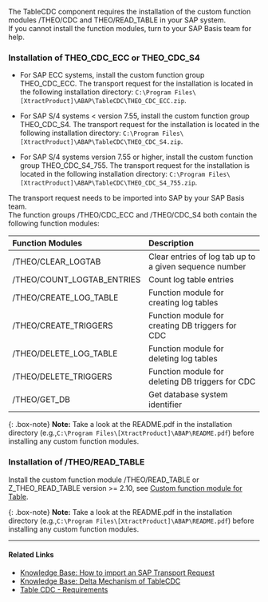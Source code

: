 The TableCDC component requires the installation of the custom function modules /THEO/CDC and THEO/READ_TABLE in your SAP system.<br>
If you cannot install the function modules, turn to your SAP Basis team for help.


### Installation of THEO_CDC_ECC or THEO_CDC_S4

- For SAP ECC systems, install the custom function group THEO_CDC_ECC.
The transport request for the installation is located in the following installation directory: `C:\Program Files\[XtractProduct]\ABAP\TableCDC\THEO_CDC_ECC.zip`.

- For SAP S/4 systems < version 7.55, install the custom function group THEO_CDC_S4.
The transport request for the installation is located in the following installation directory: `C:\Program Files\[XtractProduct]\ABAP\TableCDC\THEO_CDC_S4.zip`.

- For SAP S/4 systems version 7.55 or higher, install the custom function group THEO_CDC_S4_755.
The transport request for the installation is located in the following installation directory: `C:\Program Files\[XtractProduct]\ABAP\TableCDC\THEO_CDC_S4_755.zip`.


The transport request needs to be imported into SAP by your SAP Basis team.<br>
The function groups /THEO/CDC_ECC and /THEO/CDC_S4 both contain the following function modules:

| Function Modules | Description |
| :------ |:--- |
| /THEO/CLEAR_LOGTAB | Clear entries of log tab up to a given sequence number | 
| /THEO/COUNT_LOGTAB_ENTRIES | Count log table entries |
| /THEO/CREATE_LOG_TABLE | Function module for creating log tables |
| /THEO/CREATE_TRIGGERS | Function module for creating DB triggers for CDC |
| /THEO/DELETE_LOG_TABLE | Function module for deleting log tables |
| /THEO/DELETE_TRIGGERS | Function module for deleting DB triggers for CDC |
| /THEO/GET_DB | Get database system identifier|

{: .box-note}
**Note:** Take a look at the README.pdf in the installation directory (e.g.,`C:\Program Files\[XtractProduct]\ABAP\README.pdf`) before installing any custom function modules.

### Installation of /THEO/READ_TABLE

Install the custom function module /THEO/READ_TABLE or Z_THEO_READ_TABLE version >= 2.10, see [Custom function module for Table](./custom-function-module-for-table-extraction#installation-of-theoread_table).

{: .box-note}
**Note:** Take a look at the README.pdf in the installation directory (e.g.,`C:\Program Files\[XtractProduct]\ABAP\README.pdf`) before installing any custom function modules.

*****
#### Related Links
- [Knowledge Base: How to import an SAP Transport Request](https://kb.theobald-software.com/sap/how-to-import-an-sap-transport-request-with-the-transport-management-system-stms)
- [Knowledge Base: Delta Mechanism of TableCDC](https://kb.theobald-software.com/tables/table-cdc-mechanism)
- [Table CDC - Requirements](../table-cdc#requirements)
